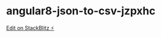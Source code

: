 # angular8-json-to-csv-jzpxhc

[Edit on StackBlitz ⚡️](https://stackblitz.com/edit/angular8-json-to-csv-jzpxhc)